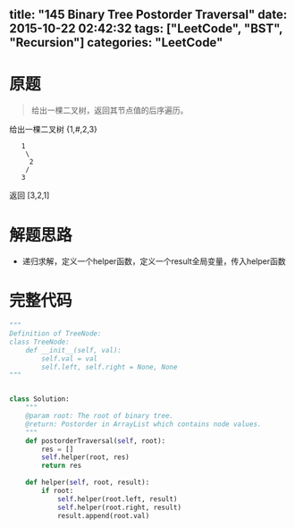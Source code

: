 title: "145 Binary Tree Postorder Traversal"
date: 2015-10-22 02:42:32
tags: ["LeetCode", "BST", "Recursion"]
categories: "LeetCode"
---

# 原题
>给出一棵二叉树，返回其节点值的后序遍历。

给出一棵二叉树 {1,#,2,3}
```
   1
    \
     2
    /
   3
```
返回 [3,2,1]

# 解题思路
* 递归求解，定义一个helper函数，定义一个result全局变量，传入helper函数

# 完整代码
```python
"""
Definition of TreeNode:
class TreeNode:
    def __init__(self, val):
        self.val = val
        self.left, self.right = None, None
"""


class Solution:
    """
    @param root: The root of binary tree.
    @return: Postorder in ArrayList which contains node values.
    """
    def postorderTraversal(self, root):
        res = []
        self.helper(root, res)
        return res
            
    def helper(self, root, result):
        if root:
            self.helper(root.left, result)
            self.helper(root.right, result)
            result.append(root.val)
```